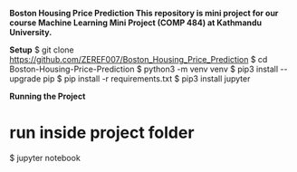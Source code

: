 **Boston Housing Price Prediction
This repository is mini project for our course Machine Learning Mini Project (COMP 484) at Kathmandu University.**

**Setup**
$ git clone https://github.com/ZEREF007/Boston_Housing_Price_Prediction
$ cd Boston-Housing-Price-Prediction
$ python3 -m venv venv
$ pip3 install --upgrade pip
$ pip install -r requirements.txt
$ pip3 install jupyter


**Running the Project**
# run inside project folder
$ jupyter notebook
